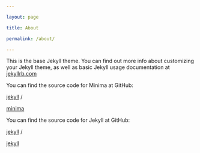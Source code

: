 ```yaml
---

layout: page

title: About

permalink: /about/

---
```


  

This is the base Jekyll theme. You can find out more info about customizing your Jekyll theme, as well as basic Jekyll usage documentation at [jekyllrb.com](https://jekyllrb.com/)

  

You can find the source code for Minima at GitHub:

[jekyll][jekyll-organization] /

[minima](https://github.com/jekyll/minima)

  

You can find the source code for Jekyll at GitHub:

[jekyll][jekyll-organization] /

[jekyll](https://github.com/jekyll/jekyll)

  

  

[jekyll-organization]: https://github.com/jekyll